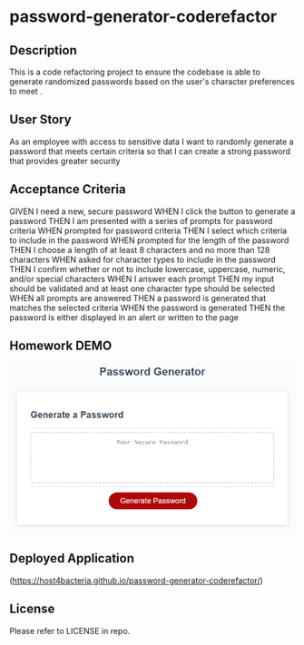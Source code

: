 # password-generator-coderefactor

## Description

This is a code refactoring project to ensure the codebase is able to generate randomized passwords based on the user's character preferences to meet .

## User Story
As an employee with access to sensitive data
I want to randomly generate a password that meets certain criteria
so that I can create a strong password that provides greater security

## Acceptance Criteria

GIVEN I need a new, secure password
WHEN I click the button to generate a password
THEN I am presented with a series of prompts for password criteria
WHEN prompted for password criteria
THEN I select which criteria to include in the password
WHEN prompted for the length of the password
THEN I choose a length of at least 8 characters and no more than 128 characters
WHEN asked for character types to include in the password
THEN I confirm whether or not to include lowercase, uppercase, numeric, and/or special characters
WHEN I answer each prompt
THEN my input should be validated and at least one character type should be selected
WHEN all prompts are answered
THEN a password is generated that matches the selected criteria
WHEN the password is generated
THEN the password is either displayed in an alert or written to the page

## Homework DEMO

![Alt text](./assets/03-javascript-homework-demo.png)

## Deployed Application

(https://host4bacteria.github.io/password-generator-coderefactor/)

## License

Please refer to LICENSE in repo.